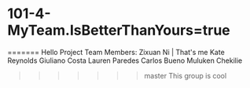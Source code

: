 # 101-4-MyTeam.IsBetterThanYours=true


=======
Hello
Project Team Members:
Zixuan Ni | That's me
Kate Reynolds
Giuliano Costa
Lauren Paredes
Carlos Bueno
Muluken Chekilie
>>>>>>> master
This group is cool
